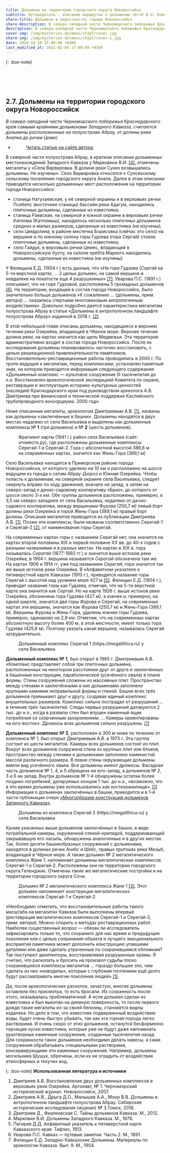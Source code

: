 ```yaml
---
title: Дольмены на территории городского округа Новороссийск
subtitle: Путеводитель - описание маршрутов к дольменам <br>© В.Н. Ковешников
share-title: Дольмены в окрестностях города Новороссийск
share-description: В северо-западной части Черноморского побережья Краснодарского края самыми крайними дольменами Западного Кавказа, считаются дольмены расположенные на полуострове Абрау, от долины реки Анапка до речки Цемес.
description: В северо-западной части Черноморского побережья Краснодарского края самыми крайними дольменами Западного Кавказа, считаются дольмены расположенные на полуострове Абрау, от долины реки Анапка до речки Цемес.
cover-img: /img/mysteries-dolmens/ch2p7/cover.jpg
share-img: /img/mysteries-dolmens/ch2p7/cover-s.jpg
date: 2020-10-26 15:00:00 +0300
last_modified_at: 2021-02-04 17:00:00 +0300
---
```

{: .box-note}
## <br><br><br>2.7. Дольмены на территории городского округа Новороссийск

_В северо-западной части Черноморского побережья Краснодарского края самыми крайними дольменами Западного Кавказа, считаются дольмены расположенные на полуострове Абрау, от долины реки Анапка до речки Цемес_

<ul class="pagination blog-pager"><li class="page-item previous"><figure><a class="page-link" href="{{ page.url | absolute_url | strip_index | replace:'/amp/','/' }}" data-toggle="tooltip" data-placement="top" title="Перейти на основную версию сайта">Читать статью на сайте автора</a></figure></li></ul>

В северной части полуострова Абрау, в кратком описании дольменных местонахождений Западного Кавказа у Марковина В.И. [[4]](#2.7.-[4]), отмечены мегалиты у «Села Варваровка. В долине реки Сукко возвышались дольмены. Не изучены». Село Варваровка относится к Супсехскому сельскому поселению городского округа Анапа. Далее в этом описании приводится несколько дольменных мест расположения на территории города Новороссийск:

- станица Натухаевская, у её северной окраины и в верховьях речки Псебепс (восточнее станицы) бассейн реки Адагум, находились плиточные дольмены, сделанные из известняка;  
- станица Раевская, на северной и южной окраине в верховьях речки Катлома (Катломыш), находилось несколько плиточных дольменов средних и малых размеров, сделанные из известняка (не изучены);  
- село Цемдолина, в районе местечка Борисовка (сейчас это село) на вершине и по южному склону горы Гудзева (гора Сергай) стояли плиточные дольмены, сделанные из известняка;  
- село Гайдук, в верховьях речки Цемес, впадающей в Новороссийскую бухту, на склоне хребта Маркотх находились дольмены, сделанные из известняка (не изучены).  

У Фелицына Е.Д. (1904 г.) есть данные, что «На горе _Гудзева_ (_Сергай_ на 5-ти верстной карте), … 2 целых дольмен, на самой вершине и невдалеке на покатости еще 4 разрушенных» [[7]](#2.7.-[7]). Уварова П.С. (1891 г.) описывает, что на горе _Гудзовой_, расположены 5 громадных дольменов [[6]](#2.7.-[6]). На территории, входящей в состав города Новороссийск, было значительно больше дольменов «К сожалению … (дольмены, _прим. автора_) … оказались стертыми многовековым антропогенным воздействием». Довольно подробно дается характеристика мегалитам полуострова Абрау в статье «Дольмены в антропогенном ландшафте полуострова Абрау» изданной в 2018 г. [[2]](#2.7.-[2])

В этой небольшой главе описаны дольмены, находящиеся в верхнем течении реки Озерейка, впадающей в Чёрное море. Верхнее течение долина реки, на картах значится как щель Медвежья. Эта территория административно входит в состав города Новороссийск. После их исследования дольмены планировалось частично восстановить, с целью рекреационной привлекательности памятников. Восстановительно-реставрационные работы проводились в 2000 г. По тропе ведущей к мегалитам, перед комплексами, установлен памятный знак, на котором приводится информация следующего содержания «Дольменный комплекс — культовое сооружение III тысячелетия до н.э. Восстановлен археологической экспедицией Комитета по охране, реставрации и эксплуатации историко-культурных ценностей (наследия) Краснодарского края под руководством археолога А.В. Дмитриева при финансовой и технической поддержке Каспийского трубопроводного консорциума. 2000 год».

Ниже описанные мегалиты, археологом Дмитриевым А.В. [[1]](#2.7.-[1]), названы как дольмены «заключённые в башни». Дольмены находятся в двух местах недалеко от села Васильевка и выделены как дольменные комплексы № **1** (три дольмена) и № **2** (шесть дольменов).

<figure>
	<a title="Фрагмент карты (1941 г.) район села Васильевка (сайт: этоместо.ру), где расположены дольменные комплексы Серегай-1 и Серегай-2. Гора с абсолютной высотой 386,6 м на современных картах, значится как Жень-Гора (389,1 м)" href="/img/mysteries-dolmens/ch2p7/mysteries-dolmens-ch2p7-7.1.webp"><amp-img alt="Фрагмент карты (1941 г.) район села Васильевка (сайт: этоместо.ру), где расположены дольменные комплексы Серегай-1 и Серегай-2. Гора с абсолютной высотой 386,6 м на современных картах, значится как Жень-Гора (389,1 м)" layout="intrinsic" width="480" height="480" src="/img/mysteries-dolmens/ch2p7/mysteries-dolmens-ch2p7-7.1-s.webp"></amp-img></a>
	<figcaption>Фрагмент карты (1941 г.) район села Васильевка (сайт: этоместо.ру), где расположены дольменные комплексы Серегай-1 и Серегай-2. Гора с абсолютной высотой 386,6 м на современных картах, значится как Жень-Гора (389,1 м)</figcaption>
</figure>

Село Васильевка находится в Приморском районе города Новороссийска, от которого уделено на 10 км и расположено на шоссе ведущем из города к селам Абрау-Дюрсо и Южная Озерейка. Чтобы попасть к дольменам, на северной окраине села Васильевка, следует свернуть вправо по ходу движения, вначале на запад, а затем на северо-запад к дачно-садовому кооперативу «Бриз», до которого от шоссе около 3-х км. Обе группы дольменов расположены, примерно, в 3,5 км северо-западнее от села Васильевка, недалеко от дачно-садового кооператива, между вершинами Фурова (250,7 м) левый борт долины реки Озерейка и горой Жень-Гора (389,1 м) правый борт долины. Описание мегалитов приводится из публикации Дмитриева А.В. [[1]](#2.7.-[1]). Позже эти комплексы, были названы соответственно Серегай-1 и Серегай-2 [[2]](#2.7.-[2]), от наименования горы Серегай.

На современных картах горы с названием Серегай нет, она значится на картах второй половины ХIХ и первой половине ХХ вв. до 40-х годов с разными названиями и в разных местах. На картах в ХIХ в. гора называлась _Серагай_ (1877-1892 гг.) и значится выше истоков реки Озерейка, в 1904 г. вершина называется _Серогай_ обозначена там же. На картах 1906 и 1914 гг. уже под названием _Серегай_, гора значится так же выше истоков реки Озерейка. В «Алфавитном указателе к пятиверстной карте Кавказа» (1913 г.), приводится название горы Серегай с высотой над уровнем моря 427 м [[5]](#2.7.-[5]). Фелицын Е.Д. (1904 г.), приводит название горы как Гудзева, отмечая, что на 5-ти верстной карте она значится как _Сергай_. Но на карте 1926 г. выше истоков реки Озерейка, обозначена гора Гудзева (427 м), а южнее и, примерно, на одной широте, значатся две горы Фурова и Серегай, на современных картах эти вершины, значатся как Фурова (250,7 м) и Жень-Гора (389,1 м). Вершины Фурова и Жень-Гора, удалены южнее горы Гудзева, примерно, одинаково на 2,9 км. Отметим, что на современных картах абсолютную высоту более 400 м, в этой местности, имеет только гора Гудзева (425,6 м). Поэтому указать какая вершина, называлась Серегай затруднительно.

<figure>
	<a title="Дольменный комплекс Серегай 1 у села Васильевка" href="/img/mysteries-dolmens/ch2p7/mysteries-dolmens-ch2p7-7.2.webp"><amp-img alt="Дольменный комплекс Серегай 1 у села Васильевка" layout="intrinsic" width="854" height="207" src="/img/mysteries-dolmens/ch2p7/mysteries-dolmens-ch2p7-7.2-s.webp"></amp-img></a>
	<figcaption>Дольменный комплекс Серегай 1 (https://megalithica.ru) у села Васильевка</figcaption>
</figure>  

**Дольменный комплекс № 1**, был открыт в 1985 г. Дмитриевым А.В. «Комплекс представляет собой три плиточных дольмена, расположенных на некотором расстоянии друг от друга и заключённых в башенные конструкции, параболической (усечённого овала) в плане формы. Стены сооружений сложены из массивных плит. Пространство между стенами и заключёнными в них дольменами заполнено крупными камнями неправильной формы и глиной. Башни всех трёх дольменов примыкают друг к другу, создавая единый комплекс внушительных размеров. Комплекс сильно пострадал от разрушений … в течение трёх тысячелетий. Следы первых разрушений датируются 2 тыс. до н.э., когда в развалы стен был впущен каменный ящик погребения со скорченным захоронением. … Камеры ориентированы на юго-восток». Дромосы всех дольменов сильно разрушены. [[1]](#2.7.-[1])

**Дольменный комплекс № 2**, расположен в 300 м ниже по течению от комплекса № 1, был открыт Дмитриевым А.В. в 1973 г. Эта группа состоит из шести мегалитов. Камеры всех дольменов состоят из плит. Вокруг всех дольменов сооружена стена из крупных плит или блоков, пространство между стенами и дольменами заполнено каменистой массой различного размера. В плане стены окружающие дольмены имели вид усечённого овала. Все дольмены имеют дромосы. Фасадная часть дольменов № 1, 4, и 5 обращена на юго-запад, а дольменов № 2, 3 и 6 на запад. Внутри дольменов № 1-4 обнаружены остатки более поздних погребений, датируемых концом 1 тыс. до н.э., «возможно, что в это время дольмены уже использовались как костехранилище». [[1]](#2.7.-[1]) Информация о дольменах заключённых в башни, приводится и в 1-й части публикации очерк [«Многообразие конструкций дольменов Западного Кавказа»](/mysteries-dolmens/ch1p6/).

<figure>
	<a title="Дольмены из комплекса Серегай 2 у села Васильевка" href="/img/mysteries-dolmens/ch2p7/mysteries-dolmens-ch2p7-7.3.webp"><amp-img alt="Дольмены из комплекса Серегай 2 у села Васильевка" layout="intrinsic" width="766" height="480" src="/img/mysteries-dolmens/ch2p7/mysteries-dolmens-ch2p7-7.3-s.webp"></amp-img></a>
	<figcaption>Дольмены из комплекса Серегай 2 (https://megalithica.ru) у села Васильевка</figcaption>
</figure>

Кроме указанных выше дольменов заключённых в башни, в виде погребальной камеры, окруженной стеной-крепидой, поддерживающей закрывавшую его насыпь, обнаружены аналогичные и в других местах. Так, более десяти башнеобразных сооружений с дольменами, находятся в долинах речек Ачибс и Шебс, правых притоках реки Мезыб, впадающей в Чёрное море. А также дольмен № 2 мегалитического комплекса Жане 1, напоминает дольмены мегалитических комплексов Серегай-1 и Серегай-2. Расположены они на территории городского округа Геленджик. Отмечены такие же мегалитические постройки и на территории городского округа Сочи.

<figure>
	<a title="Дольмен № 2 мегалитического комплекса Жане 1 . Этот дольмен напоминает конструкции мегалитических комплексов  Серегай-1 и Серегай-2" href="/img/mysteries-dolmens/ch2p7/mysteries-dolmens-ch2p7-7.6.webp"><amp-img alt="Дольмен № 2 мегалитического комплекса Жане 1. Этот дольмен напоминает конструкции мегалитических комплексов  Серегай-1 и Серегай-2" layout="intrinsic" width="854" height="399" src="/img/mysteries-dolmens/ch2p7/mysteries-dolmens-ch2p7-7.6-s.webp"></amp-img></a>
	<figcaption>Дольмен № 2 мегалитического комплекса Жане 1 <a href="#2.7.-[3]">[3]</a>. Этот дольмен напоминает конструкции мегалитических комплексов  Серегай-1 и Серегай-2</figcaption>
</figure>  

«Необходимо отметить, что восстановительные работы такого масштаба на мегалитах Кавказа были выполнены впервые (реставрация мегалитических комплексов Серегай-1 и Серегай-2, _прим. автора_). Можно спорить о методах реставрационных работ. Наиболее существенный вопрос — обязан ли исследователь зафиксировать только то, что сохранило для нас время и предыдущие поколения или с целью сохранения объекта и лучшего эмоционального восприятия памятника может дополнить конструкцию упавшими деталями или даже сделать утраченные по сохранившимся обломкам? Так поступают архитекторы, восстанавливая разрушенные храмы. Я считаю, что раскопать и бросить на произвол судьбы плохо сохранившиеся комплексы мегалитов ... гораздо большее зло, чем сделать из них «новоделы», которые с глубоким почтением ещё долго будут рассматривать многие поколения людей» [[1]](#2.7.-[1]).

Да, после археологических раскопок, зачастую, многие дольмены оставляли без присмотра, то есть бросали. Их сохранность после этого, оказывалась проблематичной. А если дольмен сделан из известняка и был выкопан на дневную поверхность, то после первого дождя такие мегалиты из-за своей белизны, становятся видны издалека. Но дело в том, что известняк подверженный воздействию воды, будет очень быстро убывать, так как эта горная порода легко растворима. И очень скоро от этих дольменов, останутся бесформенно торчащие куски известняка, которые уже не будут даже напоминать рукотворные каменные сооружения, созданные тысячелетия назад. Для сохранности таких дольменов необходимо делать навесы, а сами сооружения обрабатывать специальными растворами, консервирующими эти каменные сооружения. Например, дольмены могильника Шушук, обречены, если их не оградить от воздействия атмосферных и текучих вод.

{: .box-note}
**Использованная литература и источники**

1. <a name="2.7.-[1]"></a>Дмитриев А.В. Восстановление двух дольменных комплексов в верховьях реки Озерейка. Аргонавт, № 1. Черноморский исторический журнал. Новороссийск, 2007.  
2. <a name="2.7.-[2]"></a>Дмитриев А.В., Дрыга Д.О., Малышев А.А., Моор В.В. Дольмены в антропогенном ландшафте полуострова Абрау. Сибирские исторические исследования (журнал) № 3.Томск, 2018.  
3. <a name="2.7.-[3]"></a>Дмитриев Д., Фиалковская С. Тайны дольменов Кавказа. М., 2012.  
4. <a name="2.7.-[4]"></a>Марковин В.И. Дольмены Западного Кавказа. М., 1978.  
5. <a name="2.7.-[5]"></a>Пагирев Д.Д. Алфавитный указатель к пятиверстной карте Кавказского края. Тифлис, 1913.  
6. <a name="2.7.-[6]"></a>Уварова П.С. Кавказ — путевые заметки. Часть 2. М., 1891.  
7. <a name="2.7.-[7]"></a>Фелицын Е.Д. Западно-Кавказские Дольмены. Материалы по археологии Кавказа. Вып. 9. М., 1904.
